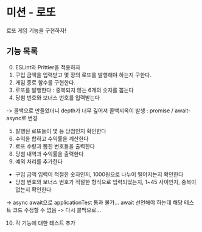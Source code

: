 # 미션 - 로또

로또 게임 기능을 구현하자!

## 기능 목록

0. ESLint와 Prittier을 적용하자
1. 구입 금액을 입력받고 몇 장의 로또를 발행해야 하는지 구한다.
2. 게임 종료 함수를 구현한다.
3. 로또를 발행한다 : 중복되지 않는 6개의 숫자를 뽑는다
4. 당첨 번호와 보너스 번호를 입력받는다

-> 콜백으로 만들었더니 depth가 너무 깊어져 콜백지옥이 발생
: promise / await-async로 변경

5. 발행된 로또들이 몇 등 당첨인지 확인한다
6. 수익을 합하고 수익률을 계산한다
7. 로또 수량과 뽑힌 번호들을 출력한다
8. 당첨 내역과 수익률을 출력한다
9. 예외 처리를 추가한다

- 구입 금액 입력이 적절한 숫자인지, 1000원으로 나누어 떨어지는지 확인한다
- 당첨 번호와 보너스 번호가 적절한 형식으로 입력되었는지, 1~45 사이인지, 중복이 없는지 확인한다

-> async await으로 applicationTest 통과 불가... await 선언해야 하는데 해당 테스트 코드 수정할 수 없음
-> 다시 콜백으로...

10. 각 기능에 대한 테스트 추가
